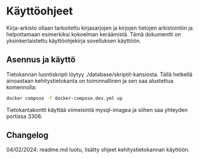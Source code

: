 # Käyttöohjeet

Kirja-arkisto ollaan tarkoitettu kirjasarjojen ja kirjojen tietojen arkistointiin ja helpottamaan esimerkiksi kokoelman keräämistä. Tämä dokumentti on yksinkertaistettu käyttöohjekirja sovelluksen käyttöön.

## Asennus ja käyttö

Tietokannan luontiskripti löytyy ./database/skriptit-kansiosta. Tällä hetkellä ainoastaan kehitystietokanta on toiminnallinen ja sen saa alustettua komennolla:

```bash
docker compose -f docker-compose.dev.yml up
```

Tietokantakontti käyttää viimeisintä mysql-imagea ja siihen saa yhteyden portissa 3306.

## Changelog

04/02/2024: readme.md luotu, lisätty ohjeet kehitystietokannan käyttöön.